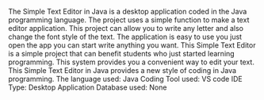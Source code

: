 The Simple Text Editor in Java is a desktop application coded in the Java programming language. The project uses a simple function to make a text editor application. This project can allow you to write any letter and also change the font style of the text. The application is easy to use you just open the app you can start write anything you want. This Simple Text Editor is a simple project that can benefit students who just started learning programming. This system provides you a convenient way to edit your text. This Simple Text Editor in Java provides a new style of coding in Java programming.
The language used: Java
Coding Tool used: VS code IDE
Type: Desktop Application
Database used: None
